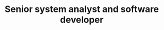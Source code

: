 ---
title: Senior system analyst and software developer
institute: Various business companies
institute-url: ""
duration: 2011–2020
excerpt: Over 9 years of experience in the technology field, advancing from programming and software development to system analysis and consulting. Skilled across the full software development lifecycle, I bring expertise in database design, OOP, ETL processes, and data warehouse management, while also delivering tailored solutions such as business intelligence systems, software applications, and large-scale data migration projects. My background combines strong technical proficiency with client-focused consulting, ensuring seamless translation of business needs into effective technology solutions.
order: 3
tags: [Big data, system analysis, IT]
---